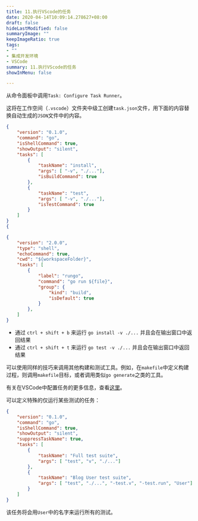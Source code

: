 ```yaml
---
title: 11.执行VScode的任务
date: 2020-04-14T10:09:14.278627+08:00
draft: false
hideLastModified: false
summaryImage: ""
keepImageRatio: true
tags:
- ""
- 集成开发环境
- VSCode
summary: 11.执行VScode的任务
showInMenu: false

---
```


从命令面板中调用`Task: Configure Task Runner`。

这将在工作空间（`.vscode`）文件夹中级工创建`task.json`文件，用下面的内容替换自动生成的`JSON`文件中的内容。

```JSON
{
    "version": "0.1.0",
    "command": "go",
    "isShellCommand": true,
    "showOutput": "silent",
    "tasks": [
        {
            "taskName": "install",
            "args": [ "-v", "./..."],
            "isBuildCommand": true
        },
        {
            "taskName": "test",
            "args": [ "-v", "./..."],
            "isTestCommand": true
        }
    ]
}
{
```

```json
{
    "version": "2.0.0",
    "type": "shell",
    "echoCommand": true,
    "cwd": "${workspaceFolder}",
    "tasks": [
        {
            "label": "rungo",
            "command": "go run ${file}",
            "group": {
                "kind": "build",
                "isDefault": true
            }
        },
    ]
}
```

- 通过 `ctrl + shift + b` 来运行 `go install -v ./...` 并且会在输出窗口中返回结果
- 通过  `ctrl + shift + t` 来运行 `go test -v ./...` 并且会在输出窗口中返回结果

可以使用同样的技巧来调用其他构建和测试工具。例如，在`makefile`中定义构建过程，则调用`makefile`目标，或者调用类似`go generate`之类的工具。

有关在VSCode中配置任务的更多信息，查看[这里](https://code.visualstudio.com/docs/editor/tasks.)。

可以定义特殊的仅运行某些测试的任务：

```json
{
    "version": "0.1.0",
    "command": "go",
    "isShellCommand": true,
    "showOutput": "silent",
    "suppressTaskName": true,
    "tasks": [
        {
            "taskName": "Full test suite",
            "args": [ "test", "v", "./..."]
        },
        {
            "taskName": "Blog User test suite",
            "args": [ "test", "./...", "-test.v", "-test.run", "User"]
        }
    ]
}
```

该任务将会用`User`中的名字来运行所有的测试。
